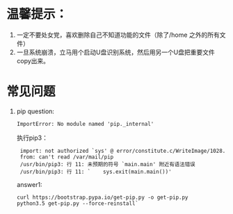 # 温馨提示：
1. 一定不要处女党，喜欢删除自己不知道功能的文件（除了/home 之外的所有文件）
2. 一旦系统崩溃，立马用个启动U盘识别系统，然后用另一个U盘把重要文件copy出来。

# 常见问题

1. pip question:
  
       ImportError: No module named 'pip._internal'
    执行pip3：
    
        import: not authorized `sys' @ error/constitute.c/WriteImage/1028.
        from: can't read /var/mail/pip
        /usr/bin/pip3: 行 11: 未预期的符号 `main.main' 附近有语法错误
        /usr/bin/pip3: 行 11: `    sys.exit(main.main())'
   answer1:
       
       curl https://bootstrap.pypa.io/get-pip.py -o get-pip.py
       python3.5 get-pip.py --force-reinstall`